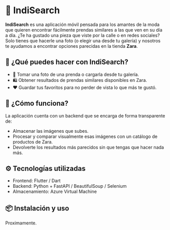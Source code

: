 
# 👗 IndiSearch

**IndiSearch** es una aplicación móvil pensada para los amantes de la moda que quieren encontrar fácilmente prendas similares a las que ven en su día a día. ¿Te ha gustado una pieza que viste por la calle o en redes sociales? Solo tienes que hacerle una foto (o elegir una desde tu galería) y nosotros te ayudamos a encontrar opciones parecidas en la tienda **Zara**.

## 🚀 ¿Qué puedes hacer con IndiSearch?

- 📸 Tomar una foto de una prenda o cargarla desde tu galería.
- 🛍️ Obtener resultados de prendas similares disponibles en Zara.
- ❤️ Guardar tus favoritos para no perder de vista lo que más te gustó.

## 🧠 ¿Cómo funciona?

La aplicación cuenta con un backend que se encarga de forma transparente de:

- Almacenar las imágenes que subes.
- Procesar y comparar visualmente esas imágenes con un catálogo de productos de Zara.
- Devolverte los resultados más parecidos sin que tengas que hacer nada más.

## ⚙️ Tecnologías utilizadas

- Frontend: Flutter / Dart
- Backend: Python + FastAPI / BeautifulSoup / Selenium
- Almacenamiento: Azure Virtual Machine

## 📦 Instalación y uso
Proximamente.